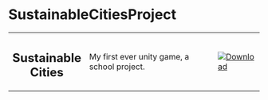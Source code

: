 # SustainableCitiesProject
<table style="table-layout:fixed">
    <tr>
        <td width="30%" align="center">
            <h2>Sustainable Cities</h2>
        </td>
        <td>
            My first ever unity game, a school project.
        </td>
        <td width="11%">
            <a href="https://github.com/Mani-cwaf/SustainableCitiesProject/releases/download/v1.1.0/SustainableCitiesProject.zip"><img alt="Download" src="https://github.com/doombubbles/BTD6-Mods/blob/main/download_small.png?raw=true"></a>
        </td>
    </tr>